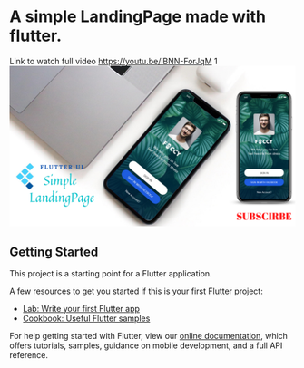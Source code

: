 # A simple LandingPage made with flutter.
Link to watch full video
https://youtu.be/iBNN-ForJqM
1![](https://github.com/FlutterKing/flutter_landingPage/blob/master/assets/Simple%20LandingPage.png?raw=true)

## Getting Started

This project is a starting point for a Flutter application.

A few resources to get you started if this is your first Flutter project:

- [Lab: Write your first Flutter app](https://flutter.dev/docs/get-started/codelab)
- [Cookbook: Useful Flutter samples](https://flutter.dev/docs/cookbook)

For help getting started with Flutter, view our
[online documentation](https://flutter.dev/docs), which offers tutorials,
samples, guidance on mobile development, and a full API reference.
